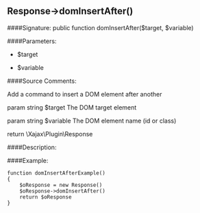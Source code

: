 ## Response->domInsertAfter()

####Signature: public function domInsertAfter($target, $variable)

####Parameters:

* $target

* $variable




####Source Comments:

Add a command to insert a DOM element after another



param string		$target				The DOM target element

param string		$variable			The DOM element name (id or class)



return \Xajax\Plugin\Response



####Description:


####Example:
```
function domInsertAfterExample()
{
    $oResponse = new Response()
    $oResponse->domInsertAfter()
    return $oResponse
}
```